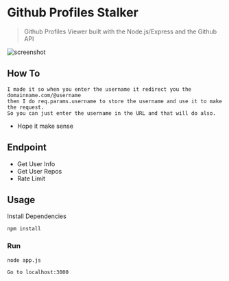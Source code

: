 # Github Profiles Stalker
> Github Profiles Viewer built with the Node.js/Express and the Github API

![screenshot](https://alexmenlah.ga/assets/images/projects/githubProfiles.png)

## How To

```
I made it so when you enter the username it redirect you the domainname.com/@username
then I do req.params.username to store the username and use it to make the request.
So you can just enter the username in the URL and that will do also.
```
- Hope it make sense

## Endpoint

- Get User Info
- Get User Repos
- Rate Limit

## Usage

Install Dependencies

```
npm install
```

### Run

```
node app.js

Go to localhost:3000
```
